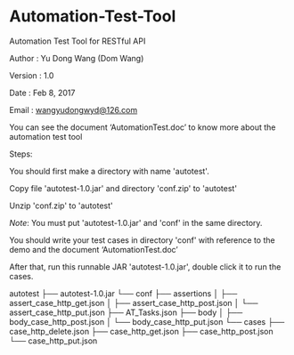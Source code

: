 # Automation-Test-Tool

Automation Test Tool for RESTful API


Author	:  Yu Dong Wang (Dom Wang)

Version	:  1.0

Date	:  Feb 8, 2017

Email	:  wangyudongwyd@126.com


You can see the document ‘AutomationTest.doc’ to know more about the automation test tool   

Steps:

You should first make a directory with name 'autotest'.

Copy file 'autotest-1.0.jar' and directory 'conf.zip' to 'autotest'

Unzip 'conf.zip' to 'autotest'

*Note*: You must put 'autotest-1.0.jar' and 'conf' in the same directory.

You should write your test cases in directory 'conf' with reference to the demo and the document ‘AutomationTest.doc’

After that, run this runnable JAR 'autotest-1.0.jar', double click it to run the cases.

autotest
├── autotest-1.0.jar
└── conf
    ├── assertions
    │   ├── assert_case_http_get.json
    │   ├── assert_case_http_post.json
    │   └── assert_case_http_put.json
    ├── AT_Tasks.json
    ├── body
    │   ├── body_case_http_post.json
    │   └── body_case_http_put.json
    └── cases
        ├── case_http_delete.json
        ├── case_http_get.json
        ├── case_http_post.json
        └── case_http_put.json

